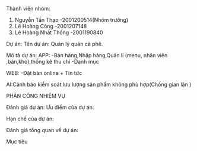 
Thành viên nhóm:
  1. Nguyễn Tấn Thạo -2001200514(Nhóm trưởng)
  2. Lê Hoàng Công -2001207148
  3. Lê Hoàng Nhất Thống -2001190840

Dự án:
Tên dự án: Quản lý quán cà phê.

Mô tả dự án: 
APP:
-Bán hàng,Nhập hàng,Quản lí (menu, nhân viên ,bàn,kho),thống kê thu chi
-Danh mục

WEB: 
-Đặt bàn online + Tin tức

AI:Cảnh báo kiểm soát lưu lượng sản phẩm không phù hợp(Chống gian lận )

PHÂN CÔNG NHIỆM VỤ

Đánh giá dự án:
Ưu điểm của dự án:

Hạn chế của dự án:

Đánh giá tổng quan về dự án:

Mục tiêu
